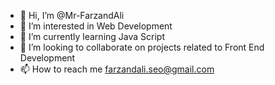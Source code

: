 - 👋 Hi, I’m @Mr-FarzandAli
- 👀 I’m interested in Web Development
- 🌱 I’m currently learning Java Script
- 💞️ I’m looking to collaborate on projects related to Front End Development 
- 📫 How to reach me farzandali.seo@gmail.com

<!---
Mr-FarzandAli/Mr-FarzandAli is a ✨ special ✨ repository because its `README.md` (this file) appears on your GitHub profile.
You can click the Preview link to take a look at your changes.
--->
